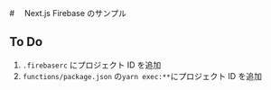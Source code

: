 #　 Next.js Firebase のサンプル

## To Do

1. `.firebaserc` にプロジェクト ID を追加
2. `functions/package.json` の`yarn exec:**`にプロジェクト ID を追加
